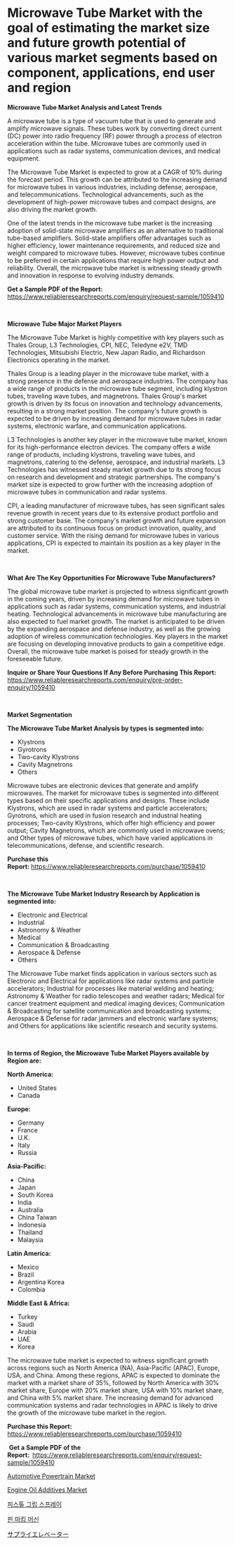 <p><h1>Microwave Tube Market with the goal of estimating the market size and future growth potential of various market segments based on component, applications, end user and region</h1></p><p><strong>Microwave Tube Market Analysis and Latest Trends</strong></p>
<p><p>A microwave tube is a type of vacuum tube that is used to generate and amplify microwave signals. These tubes work by converting direct current (DC) power into radio frequency (RF) power through a process of electron acceleration within the tube. Microwave tubes are commonly used in applications such as radar systems, communication devices, and medical equipment.</p><p>The Microwave Tube Market is expected to grow at a CAGR of 10% during the forecast period. This growth can be attributed to the increasing demand for microwave tubes in various industries, including defense, aerospace, and telecommunications. Technological advancements, such as the development of high-power microwave tubes and compact designs, are also driving the market growth.</p><p>One of the latest trends in the microwave tube market is the increasing adoption of solid-state microwave amplifiers as an alternative to traditional tube-based amplifiers. Solid-state amplifiers offer advantages such as higher efficiency, lower maintenance requirements, and reduced size and weight compared to microwave tubes. However, microwave tubes continue to be preferred in certain applications that require high power output and reliability. Overall, the microwave tube market is witnessing steady growth and innovation in response to evolving industry demands.</p></p>
<p><strong>Get a Sample PDF of the Report:&nbsp;</strong> <a href="https://www.reliableresearchreports.com/enquiry/request-sample/1059410">https://www.reliableresearchreports.com/enquiry/request-sample/1059410</a></p>
<p>&nbsp;</p>
<p><strong>Microwave Tube Major Market Players</strong></p>
<p><p>The Microwave Tube Market is highly competitive with key players such as Thales Group, L3 Technologies, CPI, NEC, Teledyne e2V, TMD Technologies, Mitsubishi Electric, New Japan Radio, and Richardson Electronics operating in the market. </p><p>Thales Group is a leading player in the microwave tube market, with a strong presence in the defense and aerospace industries. The company has a wide range of products in the microwave tube segment, including klystron tubes, traveling wave tubes, and magnetrons. Thales Group's market growth is driven by its focus on innovation and technology advancements, resulting in a strong market position. The company's future growth is expected to be driven by increasing demand for microwave tubes in radar systems, electronic warfare, and communication applications.</p><p>L3 Technologies is another key player in the microwave tube market, known for its high-performance electron devices. The company offers a wide range of products, including klystrons, traveling wave tubes, and magnetrons, catering to the defense, aerospace, and industrial markets. L3 Technologies has witnessed steady market growth due to its strong focus on research and development and strategic partnerships. The company's market size is expected to grow further with the increasing adoption of microwave tubes in communication and radar systems.</p><p>CPI, a leading manufacturer of microwave tubes, has seen significant sales revenue growth in recent years due to its extensive product portfolio and strong customer base. The company's market growth and future expansion are attributed to its continuous focus on product innovation, quality, and customer service. With the rising demand for microwave tubes in various applications, CPI is expected to maintain its position as a key player in the market.</p></p>
<p>&nbsp;</p>
<p><strong>What Are The Key Opportunities For Microwave Tube Manufacturers?</strong></p>
<p><p>The global microwave tube market is projected to witness significant growth in the coming years, driven by increasing demand for microwave tubes in applications such as radar systems, communication systems, and industrial heating. Technological advancements in microwave tube manufacturing are also expected to fuel market growth. The market is anticipated to be driven by the expanding aerospace and defense industry, as well as the growing adoption of wireless communication technologies. Key players in the market are focusing on developing innovative products to gain a competitive edge. Overall, the microwave tube market is poised for steady growth in the foreseeable future.</p></p>
<p><strong>Inquire or Share Your Questions If Any Before Purchasing This Report:</strong> <a href="https://www.reliableresearchreports.com/enquiry/pre-order-enquiry/1059410">https://www.reliableresearchreports.com/enquiry/pre-order-enquiry/1059410</a></p>
<p>&nbsp;</p>
<p><strong>Market Segmentation</strong></p>
<p><strong>The Microwave Tube Market Analysis by types is segmented into:</strong></p>
<p><ul><li>Klystrons</li><li>Gyrotrons</li><li>Two-cavity Klystrons</li><li>Cavity Magnetrons</li><li>Others</li></ul></p>
<p><p>Microwave tubes are electronic devices that generate and amplify microwaves. The market for microwave tubes is segmented into different types based on their specific applications and designs. These include Klystrons, which are used in radar systems and particle accelerators; Gyrotrons, which are used in fusion research and industrial heating processes; Two-cavity Klystrons, which offer high efficiency and power output; Cavity Magnetrons, which are commonly used in microwave ovens; and Other types of microwave tubes, which have varied applications in telecommunications, defense, and scientific research.</p></p>
<p><strong>Purchase this Report:&nbsp;</strong><a href="https://www.reliableresearchreports.com/purchase/1059410">https://www.reliableresearchreports.com/purchase/1059410</a></p>
<p>&nbsp;</p>
<p><strong>The Microwave Tube Market Industry Research by Application is segmented into:</strong></p>
<p><ul><li>Electronic and Electrical</li><li>Industrial</li><li>Astronomy & Weather</li><li>Medical</li><li>Communication & Broadcasting</li><li>Aerospace & Defense</li><li>Others</li></ul></p>
<p><p>The Microwave Tube market finds application in various sectors such as Electronic and Electrical for applications like radar systems and particle accelerators; Industrial for processes like material welding and heating; Astronomy & Weather for radio telescopes and weather radars; Medical for cancer treatment equipment and medical imaging devices; Communication & Broadcasting for satellite communication and broadcasting systems; Aerospace & Defense for radar jammers and electronic warfare systems; and Others for applications like scientific research and security systems.</p></p>
<p>&nbsp;</p>
<p><strong>In terms of Region, the Microwave Tube Market Players available by Region are:</strong></p>
<p>
    <p> <strong> North America: </strong>
        <ul>
            <li>United States</li>
            <li>Canada</li>
        </ul>
        </p> 
    <p> <strong> Europe: </strong>
        <ul>
            <li>Germany</li>
            <li>France</li>
            <li>U.K.</li>
            <li>Italy</li>
            <li>Russia</li>
        </ul>
        </p> 
    <p> <strong> Asia-Pacific: </strong>
        <ul>
            <li>China</li>
            <li>Japan</li>
            <li>South Korea</li>
            <li>India</li>
            <li>Australia</li>
            <li>China Taiwan</li>
            <li>Indonesia</li>
            <li>Thailand</li>
            <li>Malaysia</li>
        </ul>
        </p> 
    <p> <strong> Latin America: </strong>
        <ul>
            <li>Mexico</li>
            <li>Brazil</li>
            <li>Argentina Korea</li>
            <li>Colombia</li>
        </ul>
        </p> 
    <p> <strong> Middle East & Africa: </strong>
        <ul>
            <li>Turkey</li>
            <li>Saudi</li>
            <li>Arabia</li>
            <li>UAE</li>
            <li>Korea</li>
        </ul>
    </p>
    </p>
<p><p>The microwave tube market is expected to witness significant growth across regions such as North America (NA), Asia-Pacific (APAC), Europe, USA, and China. Among these regions, APAC is expected to dominate the market with a market share of 35%, followed by North America with 30% market share, Europe with 20% market share, USA with 10% market share, and China with 5% market share. The increasing demand for advanced communication systems and radar technologies in APAC is likely to drive the growth of the microwave tube market in the region.</p></p>
<p><strong>Purchase this Report: </strong><a href="https://www.reliableresearchreports.com/purchase/1059410">https://www.reliableresearchreports.com/purchase/1059410</a></p>
<p>&nbsp;<strong>Get a Sample PDF of the Report:&nbsp;&nbsp;</strong><a href="https://www.reliableresearchreports.com/enquiry/request-sample/1059410">https://www.reliableresearchreports.com/enquiry/request-sample/1059410</a></p>
<p><strong></strong></p>
<p><p><a href="https://issuu.com/reportprime-2/docs/automotive-powertrain-market-size-2030.pptx">Automotive Powertrain Market</a></p><p><a href="https://issuu.com/reportprime-2/docs/engine-oil-additives-market-size-2030.pptx">Engine Oil Additives Market</a></p><p><a href="https://github.com/royErdmtyan906778/Market-Research-Report-List-1/blob/main/37426158482.md">피스톨 그립 스프레이</a></p><p><a href="https://github.com/Maeennan456456/Market-Research-Report-List-1/blob/main/59370948481.md">핀 마킹 머신</a></p><p><a href="https://medium.com/@kelsitorphy644/%E3%82%B5%E3%83%97%E3%83%A9%E3%82%A4%E3%82%A8%E3%83%AC%E3%83%99%E3%83%BC%E3%82%BF%E3%83%BC%E3%83%9E%E3%83%BC%E3%82%B1%E3%83%83%E3%83%88-%E5%B8%82%E5%A0%B4cagr-%E5%B8%82%E5%A0%B4%E3%81%AE%E3%83%88%E3%83%AC%E3%83%B3%E3%83%89-%E5%8F%8A%E3%81%B3%E6%88%90%E9%95%B7%E6%88%A6%E7%95%A5%E3%81%AB%E9%96%A2%E3%81%99%E3%82%8B%E6%B4%9E%E5%AF%9F-df2cc32c3a90">サプライエレベーター</a></p></p>